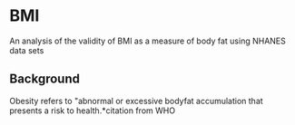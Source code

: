 # BMI
An analysis of the validity of BMI as a measure of body fat using NHANES data sets

## Background
Obesity refers to "abnormal or excessive bodyfat accumulation that presents a risk to health.*citation from WHO
